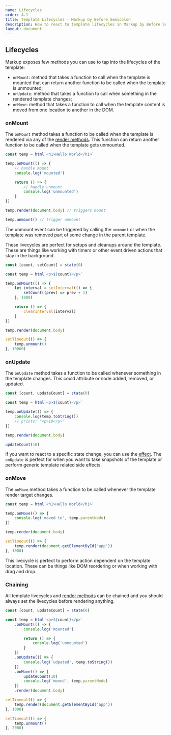 ```yaml
---
name: Lifecycles
order: 4.1
title: Template Lifecycles - Markup by Before Semicolon
description: How to react to template lifecycles in Markup by Before Semicolon
layout: document
---
```


## Lifecycles

Markup exposes few methods you can use to tap into the lifecycles of the template:

-   `onMount`: method that takes a function to call when the template is mounted that can return another function to be called when the template is unmounted;
-   `onUpdate`: method that takes a function to call when something in the rendered template changes;
-   `onMove`: method that takes a function to call when the template content is moved from one location to another in the DOM.

### onMount

The `onMount` method takes a function to be called when the template is rendered via any of the [render methods](./index.md#rendering). This function can return another function to be called when the template gets unmounted.

```javascript
const temp = html`<h1>Hello World</h1>`

temp.onMount(() => {
    // handle mount
    console.log('mounted')

    return () => {
        // handle unmount
        console.log('unmounted')
    }
})

temp.render(document.body) // triggers mount

temp.unmount() // trigger unmount
```

The unmount event can be triggered by calling the `unmount` or when the template was removed part of some change in the parent template.

These livecycles are perfect for setups and cleanups around the template. These are things like working with timers or other event driven actions that stay in the background.

```javascript
const [count, setCount] = state(0)

const temp = html`<p>${count}</p>`

temp.onMount(() => {
    let interval = setInterval(() => {
        setCount((prev) => prev + 1)
    }, 1000)

    return () => {
        clearInterval(interval)
    }
})

temp.render(document.body)

setTimeout(() => {
    temp.unmount()
}, 10000)
```

### onUpdate

The `onUpdate` method takes a function to be called whenever something in the template changes. This could attribute or node added, removed, or updated.

```javascript
const [count, updateCount] = state(0)

const temp = html`<p>${count}</p>`

temp.onUpdate(() => {
    console.log(temp.toString())
    // prints: "<p>10</p>"
})

temp.render(document.body)

updateCount(10)
```

If you want to react to a specific state change, you can use the [effect](../state/effect.md). The `onUpdate` is perfect for when you want to take snapshots of the template or perform generic template related side effects.

### onMove

The `onMove` method takes a function to be called whenever the template render target changes.

```javascript
const temp = html`<h1>Hello World</h1>`

temp.onMove(() => {
    console.log('moved to', temp.parentNode)
})

temp.render(document.body)

setTimeout(() => {
    temp.render(document.getElementById('app'))
}, 1000)
```

This livecycle is perfect to perform action dependent on the template location. These can be things like DOM reordering or when working with drag and drop.

### Chaining

All template livecycles and [render methods](./index.md#rendering) can be chained and you should always set the livecycles before rendering anything.

```javascript
const [count, updateCount] = state(0)

const temp = html`<p>${count}</p>`
    .onMount(() => {
        console.log('mounted')

        return () => {
            console.log('unmounted')
        }
    })
    .onUpdate(() => {
        console.log('udpated', temp.toString())
    })
    .onMove(() => {
        updateCount(10)
        console.log('moved', temp.parentNode)
    })
    .render(document.body)

setTimeout(() => {
    temp.render(document.getElementById('app'))
}, 1000)

setTimeout(() => {
    temp.unmount()
}, 2000)
```
